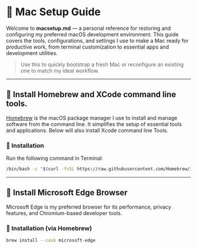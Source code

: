 # 🍎 Mac Setup Guide

Welcome to **macsetup.md** — a personal reference for restoring and configuring my preferred macOS development environment. This guide covers the tools, configurations, and settings I use to make a Mac ready for productive work, from terminal customization to essential apps and development utilities.

> Use this to quickly bootstrap a fresh Mac or reconfigure an existing one to match my ideal workflow.
---

## 🍺 Install Homebrew and XCode command line tools.

[Homebrew](https://brew.sh/) is the macOS package manager I use to install and manage software from the command line. It simplifies the setup of essential tools and applications. Below will also install Xcode command line Tools.

### 🔧 Installation

Run the following command in Terminal:

```bash
/bin/bash -c "$(curl -fsSL https://raw.githubusercontent.com/Homebrew/install/HEAD/install.sh)"
```
---

## 🧭 Install Microsoft Edge Browser

Microsoft Edge is my preferred browser for its performance, privacy features, and Chromium-based developer tools.

### 🔧 Installation (via Homebrew)

```bash
brew install --cask microsoft-edge


